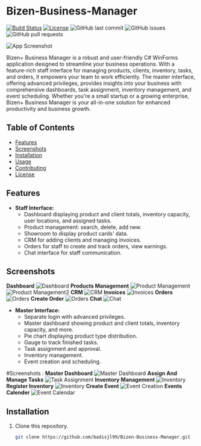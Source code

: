 # Bizen-Business-Manager

[![Build Status](https://img.shields.io/badge/build-passing-brightgreen)](https://github.com/badisjl99/Bizen-Business-Manager)
[![License](https://img.shields.io/badge/license-MIT-blue)](LICENSE)
![GitHub last commit](https://img.shields.io/github/last-commit/badisjl99/Bizen-Business-Manager)
![GitHub issues](https://img.shields.io/github/issues/badisjl99/Bizen-Business-Manager)
![GitHub pull requests](https://img.shields.io/github/issues-pr/badisjl99/Bizen-Business-Manager)

![App Screenshot](https://i.ibb.co/XYXCS5M/login.png)


Bizen+ Business Manager is a robust and user-friendly C# WinForms application designed to streamline your business operations. With a feature-rich staff interface for managing products, clients, inventory, tasks, and orders, it empowers your team to work efficiently. The master interface, offering advanced privileges, provides insights into your business with comprehensive dashboards, task assignment, inventory management, and event scheduling. Whether you're a small startup or a growing enterprise, Bizen+ Business Manager is your all-in-one solution for enhanced productivity and business growth.

## Table of Contents
- [Features](#features)
- [Screenshots](#screenshots)
- [Installation](#installation)
- [Usage](#usage)
- [Contributing](#contributing)
- [License](#license)

## Features
- **Staff Interface:**
  - Dashboard displaying product and client totals, inventory capacity, user locations, and assigned tasks.
  - Product management: search, delete, add new.
  - Showroom to display product cards' data.
  - CRM for adding clients and managing invoices.
  - Orders for staff to create and track orders, view earnings.
  - Chat interface for staff communication.
## Screenshots
<b>Dashboard</b>
![Dashboard](https://i.ibb.co/Zmd74Lb/staff-dahsboard.png)
<b>Products Management</b>
![Product Management](https://i.ibb.co/DLCczHL/product-add.png)
![Product Management2](https://i.ibb.co/Gpc4d9C/showroom.png)
<b>CRM</b>
![CRM](https://i.ibb.co/d52cLq5/crm.png)
<b>Invoices</b>
![Invoices](https://i.ibb.co/d52cLq5/crm.png)
<b>Orders</b>
![Orders](https://i.ibb.co/2vgNnL7/orders.png)
<b>Create Order</b>
![Orders](https://i.ibb.co/VxcKSQs/add-orders.png)
<b>Chat</b>
![Chat](https://i.ibb.co/v4TN1mT/chat.png)



- **Master Interface:**
  - Separate login with advanced privileges.
  - Master dashboard showing product and client totals, inventory capacity, and more.
  - Pie chart displaying product type distribution.
  - Gauge to track finished tasks.
  - Task assignment and approval.
  - Inventory management.
  - Event creation and scheduling.

#Screenshots : 
<b>Master Dashboard</b>
![Master Dashboard](https://i.ibb.co/BNjKfbS/masterdahsboard.png)
<b>Assign And Manage Tasks</b>
![Task Assignment](https://i.ibb.co/LNNrJsw/assign.png)
<b>Inventory Management</b>
![Inventory](https://i.ibb.co/z4VW76j/inventory.png)
<b>Register Inventory</b>
![Inventory](https://i.ibb.co/HxWQb6T/add-inventopry.png)
<b>Create Event</b>
![Event Creation](https://i.ibb.co/Tcb4s2N/eventss.png)
<b>Events Calender</b>
![Event Calendar](https://i.ibb.co/C97yJ0H/calender.png)

## Installation
1. Clone this repository.
   ```sh
   git clone https://github.com/badisjl99/Bizen-Business-Manager.git
